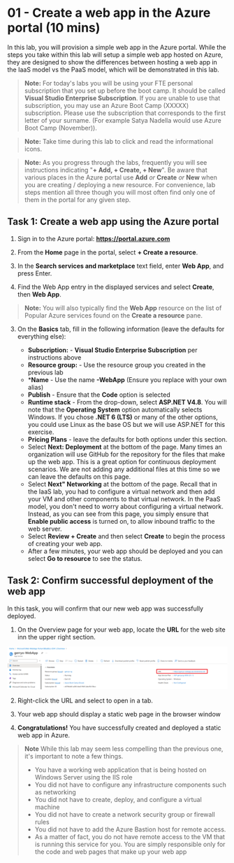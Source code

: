 # 01 - Create a web app in the Azure portal (10 mins)

In this lab, you will provision a simple web app in the Azure portal. While the steps you take within this lab will setup a simple web app hosted on Azure, they are designed to show the differences between hosting a web app in the IaaS model vs the PaaS model, which will be demonstrated in this lab.

> __Note:__
> For today's labs you will be using your FTE personal subscription that you set up before the boot camp. It should be called **Visual Studio Enterprise Subscription**. If you are unable to use that subscription, you may use an Azure Boot Camp (XXXXX) subscription. Please use the subscription that corresponds to the first letter of your surname.  (For example Satya Nadella would use Azure Boot Camp (November)).

> __Note:__
> Take time during this lab to click and read the informational icons.

> __Note:__
> As you progress through the labs, frequently you will see instructions indicating "**+ Add, + Create, + New**". Be aware that various places in the Azure portal use **Add** *or* **Create** *or* **New** when you are creating / deploying a new resource. For convenience,  lab steps mention all three though you will most often find only one of them in the portal for any given step.

## Task 1: Create a web app using the Azure portal 

1. Sign in to the Azure portal: **https://portal.azure.com**

1. From the **Home** page in the portal, select **+ Create a resource**.

1. In the **Search services and marketplace** text field, enter **Web App**, and press Enter.

1. Find the Web App entry in the displayed services and select **Create**, then **Web App**.

> __Note:__
> You will also typically find the **Web App** resource on the list of Popular Azure services found on the **Create a resource** pane.

3. On the **Basics** tab, fill in the following information (leave the defaults for everything else):

    - **Subscription:** - **Visual Studio Enterprise Subscription** per instructions above
    - **Resource group:** - Use the resource group you created in the previous lab
    - ***Name** - Use the name **<alias>-WebApp** (Ensure you replace <alias> with your own alias)
    - **Publish** - Ensure that the **Code** option is selected
    - **Runtime stack** - From the drop-down, select **ASP.NET V4.8**. You will note that the **Operating System** option automatically selects Windows.  If you chose **.NET 6 (LTS)** or many of the other options, you could use Linux as the base OS but we will use ASP.NET for this exercise.
    - **Pricing Plans** - leave the defaults for both options under this section.
    - Select **Next: Deployment** at the bottom of the page. Many times an organization will use GitHub for the repository for the files that make up the web app. This is a great option for continuous deployment scenarios. We are not adding any additional files at this time so we can leave the defaults on this page.
    - Select **Next" Networking** at the bottom of the page. Recall that in the IaaS lab, you had to configure a virtual network and then add your VM and other components to that virtual network. In the PaaS model, you don't need to worry about configuring a virtual network.  Instead, as you can see from this page, you simply ensure that **Enable public access** is turned on, to allow inbound traffic to the web server.
    - Select **Review + Create** and then select **Create** to begin the process of creating your web app.
    - After a few minutes, your web app should be deployed and you can select **Go to resource** to see the status.

## Task 2: Confirm successful deployment of the web app

In this task, you will confirm that our new web app was successfully deployed.

1. On the Overview page for your web app, locate the **URL** for the web site inn the upper right section.

![Screenshot depicting where the URL is located on the Overview page](img/web-app-url.png)

2. Right-click the URL and select to open in a tab.

1. Your web app should display a static web page in the browser window

3. **Congratulations!** You have successfully created and deployed a static web app in Azure.

> __Note__
> While this lab may seem less compelling than the previous one, it's important to note a few things.
> - You have a working web application that is being hosted on Windows Server using the IIS role
> - You did not have to configure any infrastructure components such as networking
> - You did not have to create, deploy, and configure a virtual machine
> - You did not have to create a network security group or firewall rules
> - You did not have to add the Azure Bastion host for remote access.  
> - As a matter of fact, you do not have remote access to the VM that is running this service for you. You are simply responsible only for the code and web pages that make up your web app
